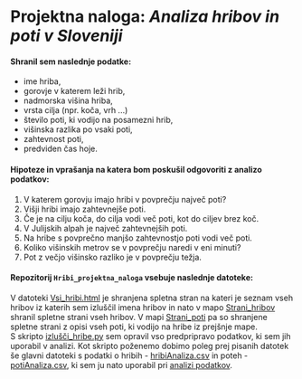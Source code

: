 # Projektna naloga: *Analiza hribov in poti v Sloveniji*

#### Shranil sem naslednje podatke:
- ime hriba,
- gorovje v katerem leži hrib,
- nadmorska višina hriba,
- vrsta cilja (npr. koča, vrh ...)
- število poti, ki vodijo na posamezni hrib,
- višinska razlika po vsaki poti,
- zahtevnost poti,
- predviden čas hoje. 

#### Hipoteze in vprašanja na katera bom poskušil odgovoriti z analizo podatkov:
1. V katerem gorovju imajo hribi v povprečju največ poti?
2. Višji hribi imajo zahtevnejše poti.
3. Če je na cilju koča, do cilja vodi več poti, kot do ciljev brez koč.
4. V Julijskih alpah je največ zahtevnejših poti.
5. Na hribe s povprečno manjšo zahtevnostjo poti vodi več poti.
6. Koliko višinskih metrov se v povprečju naredi v eni minuti?
7. Pot z večjo višinsko razliko je v povprečju težja.

#### Repozitorij `Hribi_projektna_naloga` vsebuje naslednje datoteke:
V datoteki [Vsi_hribi.html](..Hribi_projektna_naloga/Vsi_hribi.html) je shranjena spletna stran na kateri je seznam vseh hribov iz katerih sem izluščil imena hribov in nato v mapo [Strani_hribov](..Hribi_projektna_naloga/Strani_hribov) shranil spletne strani vseh hribov. V mapi [Strani_poti](..Hribi_projektna_naloga/Strani_poti) pa so shranjene spletne strani z opisi vseh poti, ki vodijo na hribe iz prejšnje mape. <br>
S skripto [izlušči_hribe.py](..Hribi_projektna_naloga/izlušči_hribe.py) sem opravil vso predpripravo podatkov, ki sem jih uporabil v analizi. Kot skripto poženemo dobimo poleg prej pisanih datotek še glavni datoteki s podatki o hribih - [hribiAnaliza.csv](..Hribi_projektna_naloga/hribiAnaliza.csv) in poteh - [potiAnaliza.csv](..Hribi_projektna_naloga/potiAnaliza.csv), ki sem ju nato uporabil pri [analizi podatkov](..Hribi_projektna_naloga/Analiza_podatkov.ipynb).

